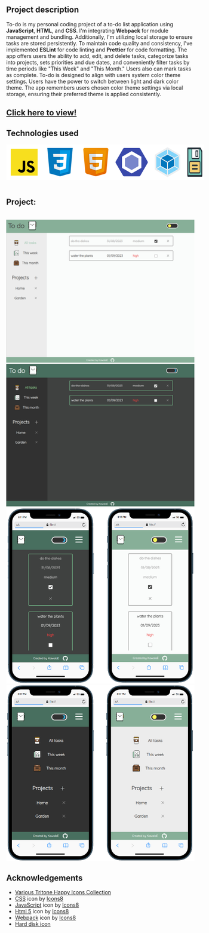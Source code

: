 <h2><strong>Project description</strong></h2>
To-do is my personal coding project of a to-do list application using <b>JavaScript</b>, <b>HTML</b>, and <b>CSS</b>. I'm integrating <b>Webpack</b> for module management and bundling. Additionally, I'm utilizing local storage to ensure tasks are stored persistently. To maintain code quality and consistency, I've implemented <b>ESLint</b> for code linting and <b>Prettier</b> for code formatting. The app offers users the ability to add, edit, and delete tasks, categorize tasks into projects, sets priorities and due dates, and conveniently filter tasks by time periods like "This Week" and "This Month." Users also can mark tasks as complete. To-do is designed to align with users system color theme settings. Users have the power to switch between light and dark color theme. The app remembers users chosen color theme settings via local storage, ensuring their preferred theme is applied consistently.

<h2><a href="https://kawalae.github.io/To-do/">Click here to view!</a></h2>

<h2><strong>Technologies used</strong></h2>

<div style="display:flex;">
<img src="src/assets/js.svg"></img>
<img src="src/assets/css.svg"></img>
<img src="src/assets/html.svg"></img>
<img src="src/assets/eslint.svg"></img>
<img src="src/assets/webpack.svg"></img>
<img style="width:50px" src="src/assets/localstorage.svg"></img>
</div>


<br>
<h2><strong>Project:</strong></h2>
<br>
<div align ="center"><img src="src/assets/screen1.png"></img></div>
<div align ="center"><img src="src/assets/screen2.png"></img></div>


<div align ="center"><img  src="src/assets/mobile-screen-1.png"></img></div>
<div align ="center"><img  src="src/assets/mobile-screen-2.png"></img></div>



<h2><strong>Acknowledgements</strong></h2>

- <a href="https://www.svgrepo.com/collection/various-tritone-happy-icons/">Various Tritone Happy Icons Collection</a>
- <a target="_blank" href="https://icons8.com/icon/21278/css3">CSS</a> icon by <a target="_blank" href="https://icons8.com">Icons8</a>
- <a target="_blank" href="https://icons8.com/icon/PXTY4q2Sq2lG/javascript">JavaScript</a> icon by <a target="_blank" href="https://icons8.com">Icons8</a>
- <a target="_blank" href="https://icons8.com/icon/v8RpPQUwv0N8/html-5">Html 5</a> icon by <a target="_blank" href="https://icons8.com">Icons8</a>
- <a target="_blank" href="https://icons8.com/icon/sOWbK4N3cxGh/webpack">Webpack</a> icon by <a target="_blank" href="https://icons8.com">Icons8</a>
- <a href="https://www.svgrepo.com/svg/477075/hard-disk">Hard disk icon</a> 
